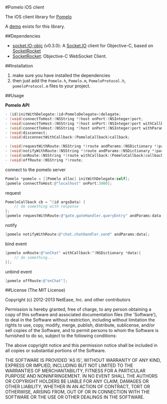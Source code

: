 #Pomelo iOS client

The iOS client library for [Pomelo](https://github.com/NetEase/pomelo)

A [demo](https://github.com/NetEase/pomelo-ioschat) exists for this library.

##Dependencies
* [socket.IO-objc](https://github.com/pkyeck/socket.IO-objc) (v0.3.0): A [Socket.IO](http://socket.io/) client for Objective-C, based on [SocketRocket](https://github.com/square/SocketRocket)
* [SocketRocket](https://github.com/square/SocketRocket): Objective-C WebSocket Client.

##Installation
1. make sure you have installed the dependencies
2. then just add the `Pomelo.h`, `Pomelo.m`, `PomeloProtocol.h`, `pomeloProtocol.m` files to your project.

##Usage

**Pomelo API**

```objective-c
- (id)initWithDelegate:(id<PomeloDelegate>)delegate;
- (void)connectToHost:(NSString *)host onPort:(NSInteger)port;
- (void)connectToHost:(NSString *)host onPort:(NSInteger)port withCallback:(PomeloCallback)callback;
- (void)connectToHost:(NSString *)host onPort:(NSInteger)port withParams:(NSDictionary *)params;
- (void)disconnect;
- (void)disconnectWithCallback:(PomeloCallback)callback;

- (void)requestWithRoute:(NSString *)route andParams:(NSDictionary *)params andCallback:(PomeloCallback)callback;
- (void)notifyWithRoute:(NSString *)route andParams:(NSDictionary *)params;
- (void)onRoute:(NSString *)route withCallback:(PomeloCallback)callback;
- (void)offRoute:(NSString *)route;
```

connect to the pomelo server
```objective-c
Pomelo *pomelo = [[Pomelo alloc] initWithDelegate:self];
[pomelo connectToHost:@"localhost" onPort:3000];
```
request
```objective-c
PomeloCallback cb = ^(id argsData) {
    // do something with response
};
[pomelo requestWithRoute:@"gate.gateHandler.queryEntry" andParams:data andCallback:cb];
```
notify
```objective-c
[pomelo notifyWithRoute:@"chat.chatHandler.send" andParams:data];
```
bind event
```objective-c
[pomelo onRoute:@"onChat" withCallback:^(NSDictionary *data){
    // do something...
}];
```
unbind event
```objective-c
[pomelo offRoute:@"onChat"];
```

##License
(The MIT License)

Copyright (c) 2012-2013 NetEase, Inc. and other contributors

Permission is hereby granted, free of charge, to any person obtaining a copy of this software and associated documentation files (the 'Software'), to deal in the Software without restriction, including without limitation the rights to use, copy, modify, merge, publish, distribute, sublicense, and/or sell copies of the Software, and to permit persons to whom the Software is furnished to do so, subject to the following conditions:

The above copyright notice and this permission notice shall be included in all copies or substantial portions of the Software.

THE SOFTWARE IS PROVIDED 'AS IS', WITHOUT WARRANTY OF ANY KIND, EXPRESS OR IMPLIED, INCLUDING BUT NOT LIMITED TO THE WARRANTIES OF MERCHANTABILITY, FITNESS FOR A PARTICULAR PURPOSE AND NONINFRINGEMENT. IN NO EVENT SHALL THE AUTHORS OR COPYRIGHT HOLDERS BE LIABLE FOR ANY CLAIM, DAMAGES OR OTHER LIABILITY, WHETHER IN AN ACTION OF CONTRACT, TORT OR OTHERWISE, ARISING FROM, OUT OF OR IN CONNECTION WITH THE SOFTWARE OR THE USE OR OTHER DEALINGS IN THE SOFTWARE.
